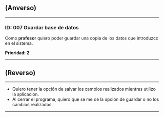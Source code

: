 ## (Anverso)
---

### **ID:** 007 **Guardar base de datos**

Como **profesor** quiero poder guardar una copia de los datos que introduzco en el sistema.

__Prioridad: 2__

---

## (Reverso)

---

* Quiero tener la opción de salvar los cambios realizados mientras utilizo la aplicación.
* Al cerrar el programa, quiero que se me dé la opción de guardar o no los cambios realizados.

---

